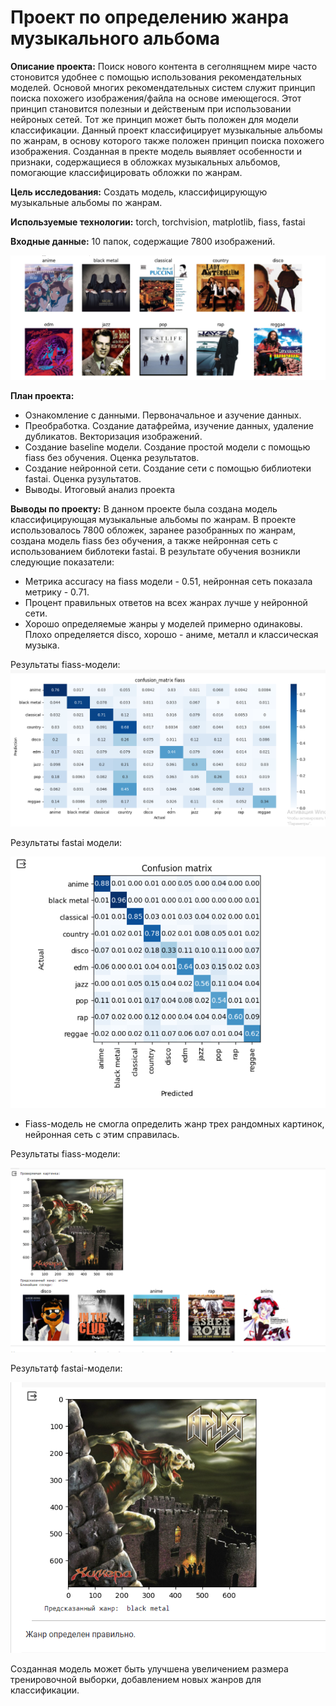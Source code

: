 # Проект по определению жанра музыкального альбома
**Описание проекта:** Поиск нового контента в сеголнящнем мире часто стоновится удобнее с помощью использования рекомендательных моделей. Основой многих рекомендательных систем служит принцип поиска похожего изображения/файла на основе имеющегося. Этот принцип становится полезныи и действеным при использовании нейроных сетей. Тот же принцип может быть положен для модели классификации. Данный проект классифицирует музыкальные альбомы по жанрам, в основу которого также положен принцип поиска похожего изображения. Созданная в пректе модель выявляет особенности и признаки, содержащиеся в обложках музыкальных альбомов, помогающие классифицировать обложки по жанрам.  

**Цель исследования:** Создать модель, классифицирующую музыкальные альбомы по жанрам.  

**Используемые технологии:** torch, torchvision, matplotlib, fiass, fastai

**Входные данные:** 10 папок, содержащие 7800 изображений.

![plot](https://github.com/AnnaPakir/cover_music/blob/main/file/%D0%92%D1%85%D0%BE%D0%B4%D0%BD%D1%8B%D0%B5%20%D0%B4%D0%B0%D0%BD%D0%BD%D1%8B%D0%B5.png)

**План проекта:**
- Ознакомление с данными. Первоначальное и азучение данных.
- Преобработка. Создание датафрейма, изучение данных, удаление дубликатов. Векторизация изображений.
- Создание baseline модели. Создание простой модели с помощью fiass без обучения. Оценка результатов.
- Создание нейронной сети. Создание сети с помощью библиотеки  fastai. Оценка рузультатов.
- Выводы. Итоговый анализ проекта

**Выводы по проекту:** В данном проекте была создана модель классифицирующая музыкальные альбомы по жанрам. В проекте использовалось 7800 обложек, заранее разобранных по жанрам, создана модель fiass без обучения, а также нейронная сеть с использованием библотеки fastai. В результате обучения возникли следующие показатели:
- Метрика accuracy на fiass модели - 0.51, нейронная сеть показала метрику - 0.71.
- Процент правильных ответов на всех жанрах лучше у нейронной сети.
- Хорошо определяемые жанры у моделей примерно одинаковы. Плохо определяется disco, хорошо - аниме, металл и классическая музыка.
  
Результаты fiass-модели:
![plot](https://github.com/AnnaPakir/cover_music/blob/main/file/Confusion%20matrix%20fiass.png)


Результаты fastai модели:

![plot](https://github.com/AnnaPakir/cover_music/blob/main/file/Confusion%20matrix%20fastai.png) 

- Fiass-модель не смогла определить жанр трех рандомных картинок, нейронная сеть с этим справилась.

Результаты fiass-модели:

![plot](https://github.com/AnnaPakir/cover_music/blob/main/file/aria%20fiass.png)

Результатф fastai-модели:

![plot](https://github.com/AnnaPakir/cover_music/blob/main/file/aria%20fastai.png)


Созданная модель может быть улучшена увеличением размера тренировочной выборки, добавлением новых жанров для классификации. 
